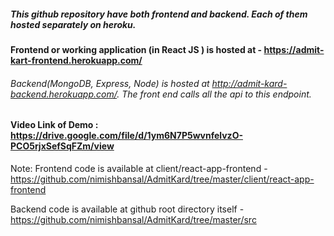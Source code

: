 ##### This github repository have both frontend and backend. Each of them hosted separately on heroku.

#### Frontend or working application (in React JS ) is hosted at - https://admit-kart-frontend.herokuapp.com/

###### Backend(MongoDB, Express, Node) is hosted at http://admit-kard-backend.herokuapp.com/. The front end calls all the api to this endpoint.

#### Video Link of Demo : https://drive.google.com/file/d/1ym6N7P5wvnfelvzO-PCO5rjxSefSqFZm/view

Note:
Frontend code is available at client/react-app-frontend - https://github.com/nimishbansal/AdmitKard/tree/master/client/react-app-frontend

Backend code is available at github root directory itself - https://github.com/nimishbansal/AdmitKard/tree/master/src
